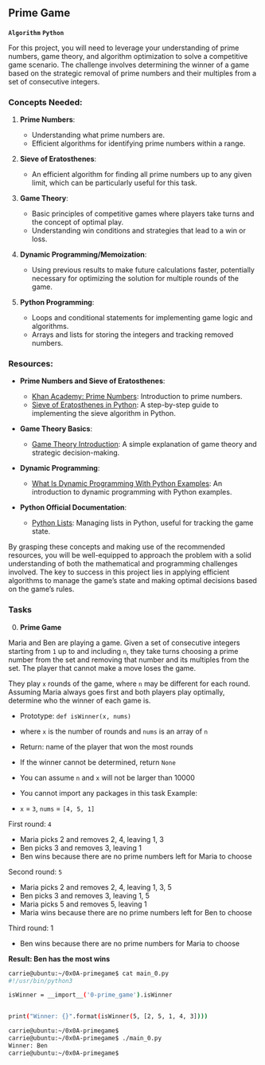 ## Prime Game
**`Algorithm`** **`Python`**

For this project, you will need to leverage your understanding of prime numbers, game theory, and algorithm optimization to solve a competitive game scenario. The challenge involves determining the winner of a game based on the strategic removal of prime numbers and their multiples from a set of consecutive integers.

### Concepts Needed:
1. **Prime Numbers**:

    - Understanding what prime numbers are.
    - Efficient algorithms for identifying prime numbers within a range.
2. **Sieve of Eratosthenes**:

    - An efficient algorithm for finding all prime numbers up to any given limit, which can be particularly useful for this task.
3. **Game Theory**:

    - Basic principles of competitive games where players take turns and the concept of optimal play.
    - Understanding win conditions and strategies that lead to a win or loss.
4. **Dynamic Programming/Memoization**:

    - Using previous results to make future calculations faster, potentially necessary for optimizing the solution for multiple rounds of the game.
5. **Python Programming**:

    - Loops and conditional statements for implementing game logic and algorithms.
    - Arrays and lists for storing the integers and tracking removed numbers.
### Resources:
- **Prime Numbers and Sieve of Eratosthenes**:

    - [Khan Academy: Prime Numbers](https://www.khanacademy.org/math/cc-fourth-grade-math/imp-factors-multiples-and-patterns/imp-prime-and-composite-numbers/v/prime-numbers): Introduction to prime numbers.
    - [Sieve of Eratosthenes in Python](https://www.geeksforgeeks.org/sieve-of-eratosthenes/): A step-by-step guide to implementing the sieve algorithm in Python.
- **Game Theory Basics**:

    - [Game Theory Introduction](https://www.investopedia.com/terms/g/gametheory.asp): A simple explanation of game theory and strategic decision-making.
- **Dynamic Programming**:

    - [What Is Dynamic Programming With Python Examples](https://skerritt.blog/dynamic-programming/): An introduction to dynamic programming with Python examples.
- **Python Official Documentation**:

    - [Python Lists](https://docs.python.org/3/tutorial/introduction.html#lists): Managing lists in Python, useful for tracking the game state.

By grasping these concepts and making use of the recommended resources, you will be well-equipped to approach the problem with a solid understanding of both the mathematical and programming challenges involved. The key to success in this project lies in applying efficient algorithms to manage the game’s state and making optimal decisions based on the game’s rules.

### Tasks
0. **Prime Game**

Maria and Ben are playing a game. Given a set of consecutive integers starting from `1` up to and including `n`, they take turns choosing a prime number from the set and removing that number and its multiples from the set. The player that cannot make a move loses the game.

They play `x` rounds of the game, where `n` may be different for each round. Assuming Maria always goes first and both players play optimally, determine who the winner of each game is.

- Prototype: `def isWinner(x, nums)`
- where `x` is the number of rounds and `nums` is an array of `n`
- Return: name of the player that won the most rounds
- If the winner cannot be determined, return `None`
- You can assume `n` and `x` will not be larger than 10000
- You cannot import any packages in this task
Example:

- `x` = `3`, `nums` = `[4, 5, 1]`

First round: `4`

- Maria picks 2 and removes 2, 4, leaving 1, 3
- Ben picks 3 and removes 3, leaving 1
- Ben wins because there are no prime numbers left for Maria to choose

Second round: `5`

- Maria picks 2 and removes 2, 4, leaving 1, 3, 5
- Ben picks 3 and removes 3, leaving 1, 5
- Maria picks 5 and removes 5, leaving 1
- Maria wins because there are no prime numbers left for Ben to choose

Third round: 1

- Ben wins because there are no prime numbers for Maria to choose

**Result: Ben has the most wins**
```sh
carrie@ubuntu:~/0x0A-primegame$ cat main_0.py
#!/usr/bin/python3

isWinner = __import__('0-prime_game').isWinner


print("Winner: {}".format(isWinner(5, [2, 5, 1, 4, 3])))
```
```sh
carrie@ubuntu:~/0x0A-primegame$
carrie@ubuntu:~/0x0A-primegame$ ./main_0.py
Winner: Ben
carrie@ubuntu:~/0x0A-primegame$
```